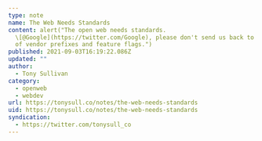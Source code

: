 ```yaml
---
type: note
name: The Web Needs Standards
content: alert("The open web needs standards.
  \[@Google](https://twitter.com/Google), please don't send us back to the days
  of vendor prefixes and feature flags.")
published: 2021-09-03T16:19:22.086Z
updated: ""
author:
  - Tony Sullivan
category:
  - openweb
  - webdev
url: https://tonysull.co/notes/the-web-needs-standards
uid: https://tonysull.co/notes/the-web-needs-standards
syndication:
  - https://twitter.com/tonysull_co
---
```

